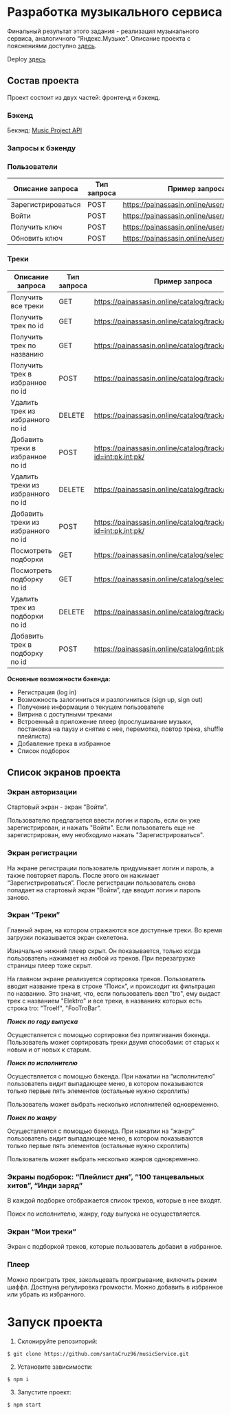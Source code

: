 # Разработка музыкального сервиса

Финальный результат этого задания - реализация музыкального сервиса, аналогичного “Яндекс.Музыке”. Описание проекта c пояснениями доступно [здесь](https://www.figma.com/community/file/1150022779859940953).

Deploy [здесь](https://sky-music-app.netlify.app/login)

## Состав проекта

Проект состоит из двух частей: фронтенд и бэкенд. 

### Бэкенд

Бекэнд: [Music Project API](https://painassasin.online/swagger/)

### Запросы к бэкенду

### **Пользователи**

| Описание запроса | Тип запроса | Пример запроса |
| --- | --- | --- |
| Зарегистрироваться | POST | https://painassasin.online/user/signup/ |
| Войти | POST | https://painassasin.online/user/login/ |
| Получить ключ | POST | https://painassasin.online/user/token/ |
| Обновить ключ | POST | https://painassasin.online/user/token/refresh/ |

### Треки

| Описание запроса | Тип запроса | Пример запроса |
| --- | --- | --- |
| Получить все треки | GET | https://painassasin.online/catalog/track/all/ |
| Получить трек по id | GET | https://painassasin.online/catalog/track/<id> |
| Получить трек по названию | GET | https://painassasin.online/catalog/track/<name> |
| Получить трек в избранное по id | POST | https://painassasin.online/catalog/track/int:pk/favorite/ |
| Удалить трек из избранного по id | DELETE | https://painassasin.online/catalog/track/int:pk/favorite/ |
| Добавить треки в избранное по id | POST | https://painassasin.online/catalog/track/favorite?id=int:pk,int:pk/ |
| Удалить треки из избранного по id | DELETE | https://painassasin.online/catalog/track/int:pk/favorite/ |
| Добавить треки из избранного по id | POST | https://painassasin.online/catalog/track/favorite?id=int:pk,int:pk/ |
| Посмотреть подборки | GET | https://painassasin.online/catalog/selection/ |
| Посмотреть подборку по id | GET | https://painassasin.online/catalog/selection/int:pk/ |
| Удалить трек из подборки по id | DELETE | https://painassasin.online/catalog/track/int:pk/delete/ |
| Добавить трек в подборку по id | POST | https://painassasin.online/catalog/int:pk/update/ |

**Основные возможности бэкенда:**

- Регистрация (log in)
- Возможность залогиниться и разлогиниться (sign up, sign out)
- Получение информации о текущем пользователе
- Витрина с доступными треками
- Встроенный в приложение плеер (прослушивание музыки, постановка на паузу и снятие с нее, перемотка, повтор трека, shuffle плейлиста)
- Добавление трека в избранное
- Список подборок

## Список экранов проекта

### Экран авторизации

Стартовый экран - экран "Войти".

Пользователю предлагается ввести логин и пароль, если он уже зарегистрирован, и нажать "Войти". Если пользователь еще не зарегистрирован, ему необходимо нажать "Зарегистрироваться". 

### Экран регистрации

На экране регистрации пользователь придумывает логин и пароль, а также повторяет пароль. После этого он нажимает “Зарегистрироваться”. После регистрации пользователь снова попадает на стартовый экран “Войти”, где вводит логин и пароль заново.

### Экран “Треки”

Главный экран, на котором отражаются все доступные треки. Во время загрузки показывается экран скелетона. 

Изначально нижний плеер скрыт. Он показывается, только когда пользователь нажимает на любой из треков. При перезагрузке страницы плеер тоже скрыт. 

На главном экране реализуется сортировка треков. Пользователь вводит название трека в строке “Поиск”, и происходит их фильтрация по названию. Это значит, что, если пользователь ввел "tro", ему выдаст трек с названием "Elektro" и все треки, в названиях которых есть строка tro: "Troelf", "FooTroBar”. 

***Поиск по году выпуска***

Осуществляется с помощью сортировки без притягивания бэкенда. Пользователь может сортировать треки двумя способами: от старых к новым и от новых к старым. 

***Поиск по исполнителю***

Осуществляется с помощью бэкенда. При нажатии на “исполнителю” пользователь видит выпадающее меню, в котором показываются только первые пять элементов (остальные нужно скроллить)

Пользователь может выбрать несколько исполнителей одновременно. 

***Поиск по жанру***

Осуществляется с помощью бэкенда. При нажатии на “жанру” пользователь видит выпадающее меню, в котором показываются только первые пять элементов (остальные нужно скроллить)

Пользователь может выбрать несколько жанров одновременно.

### Экраны подборок: “Плейлист дня”, “100 танцевальных хитов”, “Инди заряд”

В каждой подборке отображается список треков, которые в нее входят.

Поиск по исполнителю, жанру, году выпуска не осуществляется.

### Экран “Мои треки”

Экран с подборкой треков, которые пользователь добавил в избранное. 

### Плеер

Можно проиграть трек, закольцевать проигрывание, включить режим шаффл. Достпуна регулировка громкости. Можно добавить в избранное или убрать из избранного.

# Запуск проекта

1. Склонируйте репозиторий:

```
$ git clone https://github.com/santaCruz96/musicService.git
```

2. Установите зависимости:

```
$ npm i
```

3. Запустите проект:

```
$ npm start
```

